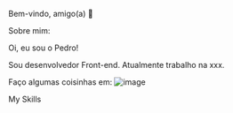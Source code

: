 Bem-vindo, amigo(a) 👋

Sobre mim:

Oi, eu sou o Pedro!

Sou desenvolvedor Front-end.
Atualmente trabalho na xxx.

Faço algumas coisinhas em:
![image](https://github.com/pedrofrossard/pedrofrossard/assets/108740992/cc773d77-2756-4a56-85ea-b7b5c66ae57c)


My Skills

